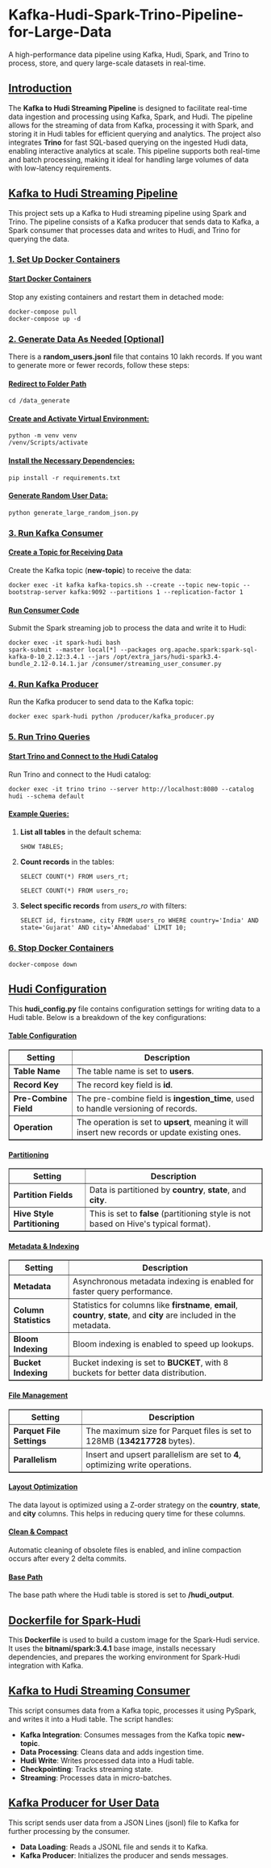 <!DOCTYPE html>
<html lang="en">
<head>
<meta charset="UTF-8">
<meta name="viewport" content="width=device-width, initial-scale=1.0">
<title>Kafka-Hudi-Spark-Trino-Pipeline-for-Large-Data</title>
</head>
<body>
<h1><b>Kafka-Hudi-Spark-Trino-Pipeline-for-Large-Data</b></h1>
<p>A high-performance data pipeline using Kafka, Hudi, Spark, and Trino to process, store, and query large-scale datasets in real-time.</p>

<h2><u>Introduction</u></h2>
<p>The <b>Kafka to Hudi Streaming Pipeline</b> is designed to facilitate real-time data ingestion and processing using Kafka, Spark, and Hudi. The pipeline allows for the streaming of data from Kafka, processing it with Spark, and storing it in Hudi tables for efficient querying and analytics. The project also integrates <b>Trino</b> for fast SQL-based querying on the ingested Hudi data, enabling interactive analytics at scale. This pipeline supports both real-time and batch processing, making it ideal for handling large volumes of data with low-latency requirements.</p>

<h2><u>Kafka to Hudi Streaming Pipeline</u></h2>
<p>This project sets up a Kafka to Hudi streaming pipeline using Spark and Trino. The pipeline consists of a Kafka producer that sends data to Kafka, a Spark consumer that processes data and writes to Hudi, and Trino for querying the data.</p>

<h3><u>1. Set Up Docker Containers</u></h3>
<h4><u>Start Docker Containers</u></h4>
<p>Stop any existing containers and restart them in detached mode:</p>
<pre><code>docker-compose pull
docker-compose up -d</code></pre>

<h3><u>2. Generate Data As Needed [Optional]</u></h3>
<p>There is a <b>random_users.jsonl</b> file that contains 10 lakh records. If you want to generate more or fewer records, follow these steps:</p>

<h4><u>Redirect to Folder Path</u></h4>
<pre><code>cd /data_generate</code></pre>

<h4><u>Create and Activate Virtual Environment:</u></h4>
<pre><code>python -m venv venv
/venv/Scripts/activate</code></pre>

<h4><u>Install the Necessary Dependencies:</u></h4>
<pre><code>pip install -r requirements.txt</code></pre>

<h4><u>Generate Random User Data:</u></h4>
<pre><code>python generate_large_random_json.py</code></pre>

<h3><u>3. Run Kafka Consumer</u></h3>
<h4><u>Create a Topic for Receiving Data</u></h4>
<p>Create the Kafka topic (<b>new-topic</b>) to receive the data:</p>
<pre><code>docker exec -it kafka kafka-topics.sh --create --topic new-topic --bootstrap-server kafka:9092 --partitions 1 --replication-factor 1</code></pre>

<h4><u>Run Consumer Code</u></h4>
<p>Submit the Spark streaming job to process the data and write it to Hudi:</p>
<pre><code>docker exec -it spark-hudi bash
spark-submit --master local[*] --packages org.apache.spark:spark-sql-kafka-0-10_2.12:3.4.1 --jars /opt/extra_jars/hudi-spark3.4-bundle_2.12-0.14.1.jar /consumer/streaming_user_consumer.py</code></pre>

<h3><u>4. Run Kafka Producer</u></h3>
<p>Run the Kafka producer to send data to the Kafka topic:</p>
<pre><code>docker exec spark-hudi python /producer/kafka_producer.py</code></pre>

<h3><u>5. Run Trino Queries</u></h3>
<h4><u>Start Trino and Connect to the Hudi Catalog</u></h4>
<p>Run Trino and connect to the Hudi catalog:</p>
<pre><code>docker exec -it trino trino --server http://localhost:8080 --catalog hudi --schema default</code></pre>

<h4><u>Example Queries:</u></h4>
<ol>
<li><b>List all tables</b> in the default schema:
<pre><code>SHOW TABLES;</code></pre>
</li>
<li><b>Count records</b> in the tables:
<pre><code>SELECT COUNT(*) FROM users_rt;</code></pre>
<pre><code>SELECT COUNT(*) FROM users_ro;</code></pre>
</li>
<li><b>Select specific records</b> from <i>users_ro</i> with filters:
<pre><code>SELECT id, firstname, city FROM users_ro WHERE country='India' AND state='Gujarat' AND city='Ahmedabad' LIMIT 10;</code></pre>
</li>
</ol>

<h3><u>6. Stop Docker Containers</u></h3>
<pre><code>docker-compose down</code></pre>

<h2><u>Hudi Configuration</u></h2>

<p>This <b>hudi_config.py</b> file contains configuration settings for writing data to a Hudi table. Below is a breakdown of the key configurations:</p>

<h4><u>Table Configuration</u></h4>
<table border="1">
<tr>
<th><b>Setting</b></th>
<th><b>Description</b></th>
</tr>
<tr>
<td><b>Table Name</b></td>
<td>The table name is set to <b>users</b>.</td>
</tr>
<tr>
<td><b>Record Key</b></td>
<td>The record key field is <b>id</b>.</td>
</tr>
<tr>
<td><b>Pre-Combine Field</b></td>
<td>The pre-combine field is <b>ingestion_time</b>, used to handle versioning of records.</td>
</tr>
<tr>
<td><b>Operation</b></td>
<td>The operation is set to <b>upsert</b>, meaning it will insert new records or update existing ones.</td>
</tr>
</table>

<h4><u>Partitioning</u></h4>
<table border="1">
<tr>
<th><b>Setting</b></th>
<th><b>Description</b></th>
</tr>
<tr>
<td><b>Partition Fields</b></td>
<td>Data is partitioned by <b>country</b>, <b>state</b>, and <b>city</b>.</td>
</tr>
<tr>
<td><b>Hive Style Partitioning</b></td>
<td>This is set to <b>false</b> (partitioning style is not based on Hive's typical format).</td>
</tr>
</table>

<h4><u>Metadata & Indexing</u></h4>
<table border="1">
<tr>
<th><b>Setting</b></th>
<th><b>Description</b></th>
</tr>
<tr>
<td><b>Metadata</b></td>
<td>Asynchronous metadata indexing is enabled for faster query performance.</td>
</tr>
<tr>
<td><b>Column Statistics</b></td>
<td>Statistics for columns like <b>firstname</b>, <b>email</b>, <b>country</b>, <b>state</b>, and <b>city</b> are included in the metadata.</td>
</tr>
<tr>
<td><b>Bloom Indexing</b></td>
<td>Bloom indexing is enabled to speed up lookups.</td>
</tr>
<tr>
<td><b>Bucket Indexing</b></td>
<td>Bucket indexing is set to <b>BUCKET</b>, with 8 buckets for better data distribution.</td>
</tr>
</table>

<h4><u>File Management</u></h4>
<table border="1">
<tr>
<th><b>Setting</b></th>
<th><b>Description</b></th>
</tr>
<tr>
<td><b>Parquet File Settings</b></td>
<td>The maximum size for Parquet files is set to 128MB (<b>134217728</b> bytes).</td>
</tr>
<tr>
<td><b>Parallelism</b></td>
<td>Insert and upsert parallelism are set to <b>4</b>, optimizing write operations.</td>
</tr>
</table>

<h4><u>Layout Optimization</u></h4>
<p>The data layout is optimized using a Z-order strategy on the <b>country</b>, <b>state</b>, and <b>city</b> columns. This helps in reducing query time for these columns.</p>

<h4><u>Clean & Compact</u></h4>
<p>Automatic cleaning of obsolete files is enabled, and inline compaction occurs after every 2 delta commits.</p>

<h4><u>Base Path</u></h4>
<p>The base path where the Hudi table is stored is set to <b>/hudi_output</b>.</p>

<h2><u>Dockerfile for Spark-Hudi</u></h2>
<p>This <b>Dockerfile</b> is used to build a custom image for the Spark-Hudi service. It uses the <b>bitnami/spark:3.4.1</b> base image, installs necessary dependencies, and prepares the working environment for Spark-Hudi integration with Kafka.</p>

<h2><u>Kafka to Hudi Streaming Consumer</u></h2>
<p>This script consumes data from a Kafka topic, processes it using PySpark, and writes it into a Hudi table. The script handles:</p>
<ul>
<li><b>Kafka Integration</b>: Consumes messages from the Kafka topic <b>new-topic</b>.</li>
<li><b>Data Processing</b>: Cleans data and adds ingestion time.</li>
<li><b>Hudi Write</b>: Writes processed data into a Hudi table.</li>
<li><b>Checkpointing</b>: Tracks streaming state.</li>
<li><b>Streaming</b>: Processes data in micro-batches.</li>
</ul>

<h2><u>Kafka Producer for User Data</u></h2>
<p>This script sends user data from a JSON Lines (jsonl) file to Kafka for further processing by the consumer.</p>
<ul>
<li><b>Data Loading</b>: Reads a JSONL file and sends it to Kafka.</li>
<li><b>Kafka Producer</b>: Initializes the producer and sends messages.</li>
</ul>
</body>
</html>
